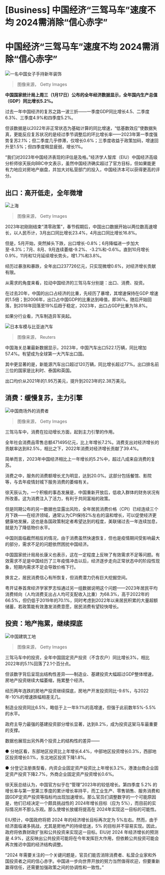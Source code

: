 # [Business] 中国经济“三驾马车”速度不均 2024需消除“信心赤字”

#  中国经济“三驾马车”速度不均 2024需消除“信心赤字”


![一名中国女子手持新年装饰](_132385054_fcbcfb0a-fab8-4714-9bf6-2f1283e94427.jpg)

> 图像来源，  Getty Images

**中国国家统计局上周三（1月17日）公布的全年经济数据显示，全年国内生产总值（GDP）同比增长5.2%。**

过去一年中国经济的复苏之路一波三折——一季度GDP同比增长4.5、二季度6.3%、三季度4.9%和四季度5.2%。

但该数据是以2022年非正常状态为基础计算的同比增速，“低基数效应”使数据失真，更能反应复苏状况的是经过季节调整后的环比增长率——2023年第一季度强势复苏2.1%；但二季度几乎停滞，仅增长0.6%；三季度收益于政策加码，增速回升至1.5%；但四季度稍显疲弱，增长1%。

“我们对2023年中国经济表现的评估是及格。”经济学人智库（EIU）中国经济高级分析师徐天辰向BBC中文表示，虽然中国经济确实超过了官方目标，但如果能更有力地应对房地产崩盘，并加大对私营部门的投入，中国经济本可以获得更高的评分。

##  出口：高开低走，全年微增

![上海](_132385057_6e332f2b-1802-4e6c-ab13-d8a884b004f7.jpg)

> 图像来源，  Getty Images

2023年初刚刚结束“清零政策”，春节假期后，中国出口数据开始以两位数高速增长，以人民币计，3月出口同比增长23.4%，4月出口同比增长16.8%。

但是，5月开始，突然掉头下跌，出口增长-0.8%；6月降幅进一步加大至-8.3%；7月、8月、9月连续萎缩-9.2%、-3.2%和-0.6%。直到10月增长0.9%，11月和12月延续增长势头，增1.7%和3.8%。

经历过暴涨和暴跌，全年出口237726亿元，只实现微增0.6%，对经济增长贡献有限。

从需求的角度来看，拉动中国经济的三驾马车分别是：出口、消费、投资。

在过去20年，中国的出口占经济的比重，先经历了暴增，其增速保持在GDP 增速的1.5倍；到2006年，出口占中国GDP的比重达到峰值，即36%。随后开始回落，到2018年回落至19%后趋于稳定，2023年，出口占GDP比重为18.8%。

如果分行业看，汽车制造异军突起。

![日本车模与比亚迪汽车](_132184734_capture.jpg)

> 图像来源，  Reuters

中国海关总署最新数据显示，2023年，中国汽车出口522.1万辆，同比增加57.4%。有望成为全球第一大汽车出口国。

其中更显著的是，新能源汽车出口超过120万辆，同比增长超过77%。出口排名前三位的国家是比利时、泰国和英国。

出口均价从2021年的1.95万美元，提升到2023年的2.38万美元。

##  消费：缓慢复苏，主力引擎

![中国商场外的消费者](_132385233_ff171864-66e4-45bf-a859-b25d95f6fef5.jpg)

> 图像来源，  Getty Images

三驾马车中，消费在拉动增长方面，起到主力引擎的作用。

全年社会消费品零售总额471495亿元，比上年增长7.2%。消费支出对经济增长的贡献率达到82.5%，相比之下，2022年消费对经济增长贡献了39.4%。

简单而言，2023年中国经济相比上一年增长的5.2%中，超过八成来自消费的复苏。

消费之中，服务的消费额增长尤为明显，达到20.0%。这部分包括餐馆、影院等，与去年疫情封城下服务消费的萎缩有关。

徐天辰认为，一个积极的事态发展是，中国重新开放后，低收入群体的财务状况有所改善。这为消费注入了活力，有利于共同富裕的政策。

但是同期公布的另一数据也显露出风险，全年居民消费价格（CPI）已经连续三个月下跌——在经济领域，通常认为CPI保持2%左右的温和增长，可以促使经济更健康地发展，这也是各国政策制定者希望达到的程度，美联储过去一年连续加息，就是为了降低物价水平。

中国则面临截然相反的情况，由于消费虽然快速恢复，但也是疫情期间受影响最大的部分，需求不足的问题依然困扰中国经济。

中国国家统计局局长康义也表示，这在一定程度上反映了有效需求不足等问题。有效需求不足是中国经历了三年疫情冲击以后，经济逐步走向正常状态中的阶段性现象，短期内需求不足会导致价格下行。

换言之，居民消费信心有所恢复，但消费潜力仍有巨大挖掘空间。

粤开证券首席经济学家罗志恒通过另一组数据说明这个问题——2023年居民平均消费倾向（人均消费支出占人均可支配收入比重）为68.3%，高于2022年的66.5%，但仍低于2019年的70.1%，同时考虑到2022年以来居民积累的大量超额储蓄，若政策能有效激发消费意愿，居民消费有望较快增长。

##  投资：地产拖累，继续探底

![中国建筑工地](_132385235_e7543ccd-db33-441b-b8bc-2f0f06c0f599.jpg)

> 图像来源，  Getty Images

三驾马车中的投资，全年中国固定资产投资（不含农户）同比增长3%，相比2022年的5.1%回落了2.1个百分点。

但该数字背后呈现出结构性差异——制造业、基建投资大幅超过GDP整体增速，房地产投资继续大幅萎缩，拖累整个经济。

经历两年连跌的房地产投资继续探底，房地产开发投资同比-9.6%，与2022年-10%的增速跌幅相差无几。

制造业投资同比6.5%，略低于上一年9.1%的高增速，但强于此前数年5%-5.5%的水平。

政府主导力最强的基建投资部分增长显著，达到8.2%，成为投资这架马车最重要的支撑。

数据也展现出另外两个投资上的结构性的差异——

● 分地区看，东部地区投资比上年增长4.4%，中部地区投资增长0.3%，西部地区投资增长0.1%，东北地区投资下降1.8%。

● 分登记注册类型看，内资企业固定资产投资比上年增长3.2%，港澳台商企业固定资产投资下降2.7%，外商企业固定资产投资增长0.6%。

徐天辰总结认为，中国官方似乎在“管理”2023年的较低增长。第四季度 5.2% 的增长率与第一至第三季度的累计增长率持平，而工业生产、零售销售、服务消费和固GDP定资产投资等指标均出现加速增长。那么官员们调整数字的一个可能原因是，他们已经决定一个颇具挑战性的 2024年增长目标（应为 5%），而目前的实际情况并不那么乐观。那么使增长放缓将提高在 2024年实现这一目标的可能性。

EIU预计，中国政府将把 2024 年的经济增长目标再次定为 5%左右。然而，由于经济面临诸多挑战，尤其是房地产的持续低迷，5% 的目标并不容易实现。因此，政府将依靠财政扩张和公共投资来实现这一目标。EIU对 2024 年经济增长的预测是 4.9%，这反映出公共投资可能将在今年发挥巨大作用，但依赖公共投资可能会再次推迟中国的经济结构调整。

“2024 年需要关注的一个关键问题是，官员们能否消除消费者、私营企业家和外国投资者之间的信心赤字。中国进一步向世界开放的努力当然值得欢迎，但要重新赢得信任，还需要加强政策之间的协调性和一致性。”


